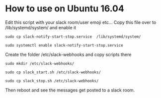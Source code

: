 # How to use on Ubuntu 16.04

Edit this script with your slack room/user emoji etc...
Copy this file over to /lib/systemd/system/ and enable it

`sudo cp slack-notify-start-stop.service  /lib/systemd/system/`

`sudo systemctl enable slack-notify-start-stop.service`

Create the folder /etc/slack-webhooks and copy scripts there

`sudo mkdir /etc/slack-webhooks/`

`sudo cp slack_start.sh /etc/slack-webhooks/`

`sudo cp slack_stop.sh /etc/slack-webhooks/`


Then reboot and see the messages get posted to a slack room.
